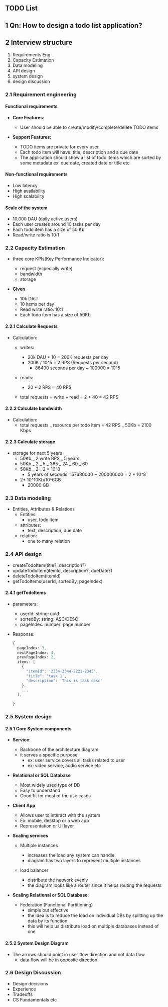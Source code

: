 ## TODO List

## 1 Qn: How to design a todo list application?

## 2 Interview structure

1. Requirements Eng
2. Capacity Estimation
3. Data modeling
4. API design
5. system design
6. design discussion

### 2.1 Requirement engineering

#### Functional requirements

- **Core Features**:

  - User should be able to create/modify/complete/delete TODO items

- **Support Features**:
  - TODO items are private for every user
  - Each todo item will have: title, description and a due date
  - The application should show a list of todo items which are sorted by some metadata ex: due date, created date or title etc

#### Non-functional requirements

- Low latency
- High availability
- High scalability

#### Scale of the system

- 10,000 DAU (daily active users)
- Each user creates around 10 tasks per day
- Each todo item has a size of 50 Kb
- Read/write ratio is 10:1

### 2.2 Capacity Estimation

- three core KPIs(Key Performance Indicator):

  - request (especially write)
  - bandwidth
  - storage

- **Given**
  - 10k DAU
  - 10 items per day
  - Read write ratio: 10:1
  - Each todo item has a size of 50Kb

#### 2.2.1 Calculate Requests

- Calculation:

  - writes:

    - 20k DAU \* 10 = 200K requests per day
    - 200K / 10^5 = 2 RPS (Requests per second)
      - 86400 seconds per day ~ 100000 = 10^5

  - reads:

    - 20 \* 2 RPS = 40 RPS

  - total requests = write + read = 2 + 40 = 42 RPS

#### 2.2.2 Calculate bandwidth

- Calculation:
  - total requests _ resource per todo item = 42 RPS _ 50Kb = 2100 Kbps

#### 2.2.3 Calculate storage

- storage for next 5 years
  - 50Kb _ 2 write RPS _ 5 years
  - 50Kb _ 2 _ 5 _ 365 _ 24 _ 60 _ 60
  - 50Kb _ 2 _ 2 \* 10^8
    - 5 years of seconds: 157680000 ~ 200000000 = 2 \* 10^8
  - 2\* 10^10Kb/10^6GB
    - 20000 GB

### 2.3 Data modeling

- Entities, Attributes & Relations
  - Entities:
    - user, todo item
  - attributes:
    - text, description, due date
  - relation:
    - one to many relation

### 2.4 API design

- createTodoItem(title?, description?)
- updateTodoItem(itemId, description?, dueDate?)
- deleteTodoItem(itemId)
- getTodoItems(userId, sortedBy, pageIndex)

#### 2.4.1 getTodoItems

- parameters:
  - userId: string: uuid
  - sortedBy: string: ASC/DESC
  - pageIndex: number: page number
- Response:

  ```ts
  {
    pageIndex: 3,
    nextPageIndex: 4,
    prevPageIndex: 2,
    items: [
      {
        "itemId": '2334-3344-2221-2345',
        "title": 'task 1',
        "description": 'This is task desc'
      },
      ...
    ],

  }
  ```

### 2.5 System design

#### 2.5.1 Core System components

- **Service**:

  - Backbone of the architecture diagram
  - it serves a specific purpose
    - ex: user service covers all tasks related to user
    - ex: video service, audio service etc

- **Relational or SQL Database**

  - Most widely used type of DB
  - Easy to understand
  - Good fit for most of the use cases

- **Client App**

  - Allows user to interact with the system
  - Ex: mobile, desktop or a web app
  - Representation or UI layer

- **Scaling services**

  - Multiple instances

    - increases the load any system can handle
    - diagram has two layers to represent multiple instances

  - load balancer
    - distribute the network evenly
    - the diagram looks like a router since it helps routing the requests

- **Scaling Relational or SQL Database**:
  - Federation (Functional Partitioning)
    - simple but effective
    - the idea is to reduce the load on individual DBs by splitting up the data by its function
    - this will help us distribute load on multiple databases instead of one

#### 2.5.2 System Design Diagram

- The arrows should point in user flow direction and not data flow
  - data flow will be in opposite direction

### 2.6 Design Discussion

- Design decisions
- Experience
- Tradeoffs
- CS Fundamentals etc

